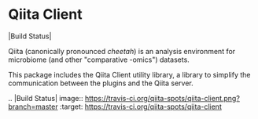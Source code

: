 Qiita Client
============

|Build Status|

Qiita (canonically pronounced *cheetah*) is an analysis environment for microbiome (and other "comparative -omics") datasets.

This package includes the Qiita Client utility library, a library to simplify the communication between the plugins and the Qiita server.

.. |Build Status| image:: https://travis-ci.org/qiita-spots/qiita-client.png?branch=master
   :target: https://travis-ci.org/qiita-spots/qiita-client

